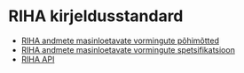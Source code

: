 # RIHA kirjeldusstandard

- [RIHA andmete masinloetavate vormingute põhimõtted](dok/POHIMOTTED.md)
- [RIHA andmete masinloetavate vormingute spetsifikatsioon](dok/SPETSIFIKATSIOON.md)
- [RIHA API](dok/API.md)
